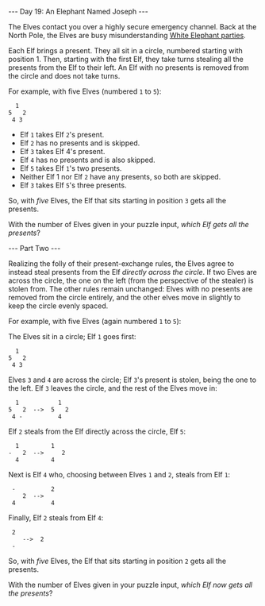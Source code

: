 --- Day 19: An Elephant Named Joseph ---

The Elves contact you over a highly secure emergency channel. Back at the North
Pole, the Elves are busy misunderstanding [White Elephant parties](https://en.wikipedia.org/wiki/White_elephant_gift_exchange).

Each Elf brings a present. They all sit in a circle, numbered starting with
position 1. Then, starting with the first Elf, they take turns stealing all the
presents from the Elf to their left. An Elf with no presents is removed from the
circle and does not take turns.

For example, with five Elves (numbered `1` to `5`):

```
  1
5   2
 4 3
```

* Elf `1` takes Elf `2`'s present.
* Elf `2` has no presents and is skipped.
* Elf `3` takes Elf 4's present.
* Elf `4` has no presents and is also skipped.
* Elf `5` takes Elf `1`'s two presents.
* Neither Elf 1 nor Elf `2` have any presents, so both are skipped.
* Elf `3` takes Elf `5`'s three presents.

So, with *five* Elves, the Elf that sits starting in position `3` gets all the presents.

With the number of Elves given in your puzzle input, *which Elf gets all the presents*?

--- Part Two ---

Realizing the folly of their present-exchange rules, the Elves agree to instead
steal presents from the Elf *directly across the circle*. If two Elves are across
the circle, the one on the left (from the perspective of the stealer) is stolen
from. The other rules remain unchanged: Elves with no presents are removed from
the circle entirely, and the other elves move in slightly to keep the circle
evenly spaced.

For example, with five Elves (again numbered `1` to `5`):

The Elves sit in a circle; Elf `1` goes first:
```
  1
5   2
 4 3
```

Elves `3` and `4` are across the circle; Elf `3`'s present is stolen, being the one to
the left. Elf `3` leaves the circle, and the rest of the Elves move in:

```
  1           1
5   2  -->  5   2
 4 -          4
```

Elf `2` steals from the Elf directly across the circle, Elf `5`:

```
  1         1 
-   2  -->     2
  4         4 
```

Next is Elf `4` who, choosing between Elves `1` and `2`, steals from Elf `1`:

```
 -          2  
    2  -->
 4          4

```

Finally, Elf `2` steals from Elf `4`:

```
 2
    -->  2  
 -
```

So, with *five* Elves, the Elf that sits starting in position `2` gets all the
presents.

With the number of Elves given in your puzzle input, *which Elf now gets all the
presents*?
